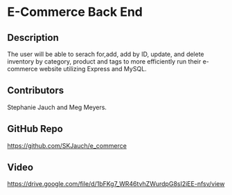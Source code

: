 # E-Commerce Back End

## Description

The user will be able to serach for,add, add by ID, update, and delete inventory by category, product and tags to more efficiently run their e-commerce website utilizing Express and MySQL.

## Contributors

Stephanie Jauch and Meg Meyers.  

##  GitHub Repo

https://github.com/SKJauch/e_commerce

##  Video 
https://drive.google.com/file/d/1bFKg7_WR46tvhZWurdpG8sI2iEE-nfsv/view